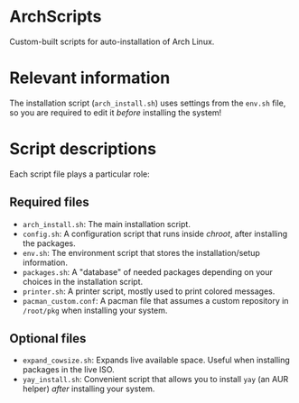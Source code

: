 # ArchScripts

Custom-built scripts for auto-installation of Arch Linux.

# Relevant information

The installation script (`arch_install.sh`) uses settings from the `env.sh` file, so you are required to edit it *before* installing the system!

# Script descriptions

Each script file plays a particular role:

## Required files

- `arch_install.sh`: The main installation script.
- `config.sh`: A configuration script that runs inside *chroot*, after installing the packages.
- `env.sh`: The environment script that stores the installation/setup information.
- `packages.sh`: A "database" of needed packages depending on your choices in the installation script.
- `printer.sh`: A printer script, mostly used to print colored messages.
- `pacman_custom.conf`: A pacman file that assumes a custom repository in `/root/pkg` when installing your system.

## Optional files

- `expand_cowsize.sh`: Expands live available space. Useful when installing packages in the live ISO.
- `yay_install.sh`: Convenient script that allows you to install `yay` (an AUR helper) *after* installing your system.

